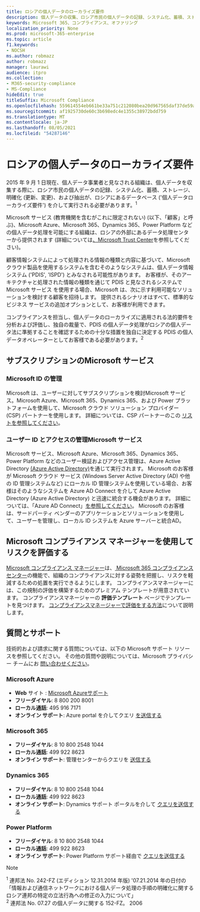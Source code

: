 ```yaml
---
title: ロシアの個人データのローカライズ要件
description: 個人データの収集、ロシア市民の個人データの記録、システム化、蓄積、ストレージ、明確化、および抽出が、Microsoft サービス およびロシアにあるデータベースでどのように実行されるのかについて説明します。
keywords: Microsoft 365、コンプライアンス、オファリング
localization_priority: None
ms.prod: microsoft-365-enterprise
ms.topic: article
f1.keywords:
- NOCSH
ms.author: robmazz
author: robmazz
manager: laurawi
audience: itpro
ms.collection:
- M365-security-compliance
- MS-Compliance
hideEdit: true
titleSuffix: Microsoft Compliance
ms.openlocfilehash: 559614554eb661be33a751c212080bea20d967565daf37de59a292851b9a28e8
ms.sourcegitcommit: af1925730de60c3b698edc4e1355c38972bdd759
ms.translationtype: MT
ms.contentlocale: ja-JP
ms.lasthandoff: 08/05/2021
ms.locfileid: "54287146"
---
```

# <a name="russian-personal-data-localization-requirements"></a>ロシアの個人データのローカライズ要件

2015 年 9 月 1 日現在、個人データ事業者と見なされる組織は、個人データを収集する際に、ロシア市民の個人データの記録、システム化、蓄積、ストレージ、明確化 (更新、変更)、および抽出が、ロシアにあるデータベース ('個人データローカライズ要件') を介して実行される必要があります。<sup>1</sup>

Microsoft サービス (教育機関を含むがこれに限定されない) (以下、「顧客」と呼ぶ)、Microsoft Azure、Microsoft 365、Dynamics 365、Power Platform などの個人データ処理を可能にする組織は、ロシアの外部にあるデータ処理センターから提供されます (詳細については[、Microsoft Trust Center](https://www.microsoft.com/trust-center)を参照してください)。

顧客情報システムによって処理される情報の種類と内容に基づいて、Microsoft クラウド製品を使用するシステムを含むそのようなシステムは、個人データ情報システム ('PDIS', 'ISPD') とみなされる可能性があります。 お客様が、そのアーキテクチャと処理された情報の種類を通じて PDIS と見なされるシステムで Microsoft サービス を使用する場合、Microsoft は、次に示す利用可能なソリューションを検討する顧客を招待します。 提供されるシナリオはすべて、標準的なビジネス サービスの追加オプションとして、お客様が利用できます。

コンプライアンスを担当し、個人データのローカライズに適用される法的要件を分析および評価し、独自の裁量で、PDIS の個人データ処理がロシアの個人データ法に準拠することを確認するための十分な措置を独自に決定する PDIS の個人データオペレーターとしてお客様である必要があります。<sup>2</sup>

## <a name="subscribing-to-microsoft-services"></a>サブスクリプションのMicrosoft サービス

### <a name="microsoft-id-management"></a>Microsoft ID の管理

Microsoft は、ユーザーに対してサブスクリプションを検討Microsoft サービス。Microsoft Azure、Microsoft 365、Dynamics 365、および Power プラットフォームを使用して、Microsoft クラウド ソリューション プロバイダー (CSP) パートナーを使用します。 詳細については、CSP パートナーのこの [リストを参照してください](https://pinpoint.microsoft.com/search?type=services&campaign=691)。

### <a name="managing-user-identity-and-access-for-microsoft-services"></a>ユーザー ID とアクセスの管理Microsoft サービス

Microsoft サービス、Microsoft Azure、Microsoft 365、Dynamics 365、Power Platform などのユーザー検証およびアクセス管理は、Azure Active Directory [(Azure Active Directory)](https://azure.microsoft.com/services/active-directory/)を通じて実行されます。 Microsoft のお客様が Microsoft クラウド サービス (Windows Server Active Directory (AD) や他の ID 管理システムなど) にローカル ID 管理システムを使用している場合、お客様はそのようなシステムを Azure AD Connect を介して Azure Active Directory (Azure Active Directory) と迅速に統合する機会があります。 詳細については、「Azure AD Connect」[を参照してください](/azure/active-directory/cloud-provisioning/)。 Microsoft のお客様は、サードパーティ ベンダーのアプリケーションとソリューションを使用して、ユーザーを管理し、ローカル ID システムを Azure サーバーと統合AD。

## <a name="use-microsoft-compliance-manager-to-assess-your-risk"></a>Microsoft コンプライアンス マネージャーを使用してリスクを評価する

[Microsoft コンプライアンス マネージャー](/microsoft-365/compliance/compliance-manager)は、[ Microsoft 365 コンプライアンス センター](/microsoft-365/compliance/microsoft-365-compliance-center)の機能で、組織のコンプライアンスに対する姿勢を把握し、リスクを軽減するための処置を実行できるようにします。 コンプライアンスマネージャーには、この規制の評価を構築するためのプレミアム テンプレートが用意されています。 コンプライアンスマネージャーの **評価テンプレート** ページでテンプレートを見つけます。 [コンプライアンスマネージャーで評価をする方法](/microsoft-365/compliance/compliance-manager-assessments)について説明します。

## <a name="questions-and-support"></a>質問とサポート

技術的および請求に関する質問については、以下の Microsoft サポート リソースを参照してください。 その他の質問や説明については、Microsoft プライバシー チームにお [問い合わせください](https://support.microsoft.com/gp/privacy-page)。

### <a name="microsoft-azure"></a>Microsoft Azure

- **Web** サイト : [Microsoft Azureサポート](https://aka.ms/GetAzureSupport)
- **フリーダイヤル**: 8 800 200 8001
- **ローカル通話**: 495 916 7171
- **オンライン サポート**: Azure portal を介してクエリ [を送信する](https://portal.azure.com)

### <a name="microsoft-365"></a>Microsoft 365

- **フリーダイヤル**: 8 10 800 2548 1044
- **ローカル通話**: 499 922 8623
- **オンライン サポート**: 管理センターからクエリを [送信する](https://portal.office.com/)

### <a name="dynamics-365"></a>Dynamics 365

- **フリーダイヤル**: 8 10 800 2548 1044
- **ローカル通話**: 499 922 8623
- **オンライン サポート**: Dynamics サポート ポータルを介して [クエリを送信する](https://dynamics.microsoft.com/support/)

### <a name="power-platform"></a>Power Platform

- **フリーダイヤル**: 8 10 800 2548 1044
- **ローカル通話**: 499 922 8623
- **オンライン サポート**: Power Platform サポート経由で [クエリを送信する](/power-platform/admin/get-help-support)

> [!NOTE]
> <sup>1</sup> 連邦法 No. 242-FZ (エディション 12.31.2014 年版) '07.21.2014 年の日付の「情報および通信ネットワークにおける個人データ処理の手順の明確化に関するロシア連邦の特定の立法行為への修正の入力について」 <br>
> <sup>2</sup> 連邦法 No. 07.27 の個人データに関する 152-FZ。 2006<br>
